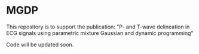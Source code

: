 # MGDP
This repository is to support the publication: "P- and T-wave delineation in ECG signals using parametric mixture Gaussian and dynamic programming"

Code will be updated soon.
